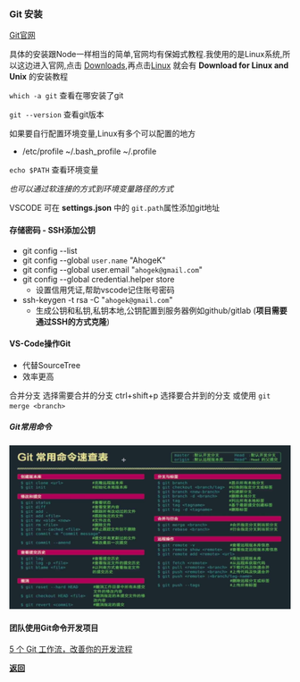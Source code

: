 ### Git 安装

[Git官网](https://git-scm.com/)

具体的安装跟Node一样相当的简单,官网均有保姆式教程.我使用的是Linux系统,所以这边进入官网,点击 [Downloads](https://git-scm.com/downloads),再点击[Linux](https://git-scm.com/download/linux) 就会有 **Download for Linux and Unix** 的安装教程

``which -a git`` 查看在哪安装了git

``git --version`` 查看git版本

如果要自行配置环境变量,Linux有多个可以配置的地方
* /etc/profile  ~/.bash_profile  ~/.profile

``echo $PATH`` 查看环境变量

*也可以通过软连接的方式到环境变量路径的方式*

VSCODE 可在 **settings.json** 中的 ``git.path``属性添加git地址

#### 存储密码 - SSH添加公钥
* git config --list
* git config --global `user.name` "AhogeK"
* git config --global user.email "`ahogek@gmail.com`"
* git config --global credential.helper store
  * 设置信用凭证,帮助vscode记住账号密码
* ssh-keygen -t rsa -C "`ahogek@gmail.com`"
  * 生成公钥和私钥,私钥本地,公钥配置到服务器例如github/gitlab (**项目需要通过SSH的方式克隆**)

#### VS-Code操作Git
* 代替SourceTree
* 效率更高

合并分支 选择需要合并的分支 ctrl+shift+p 选择要合并到的分支
或使用 ``git merge <branch>``

##### Git常用命令
![git常用命令](img/Screenshot%20from%202020-08-12%2009-42-30.png)

#### 团队使用Git命令开发项目

[5 个 Git 工作流，改善你的开发流程](https://mp.weixin.qq.com/s?__biz=MzA5MzYyNzQ0MQ==&mid=2247488564&idx=1&sn=6533b99efa702ccd411c644869b2f2d1&chksm=905ba16aa72c287c826dedaf3ac92ff9daa049cb1b457654c74c4451bade2b437c7074f9bc37&mpshare=1&scene=1&srcid=0824019mu4RFevUiAmqYw5Se&sharer_sharetime=1598253422091&sharer_shareid=5bd3a58bf2ace0a77a324717e26394ae&key=fdd054e9602c88a6a817cc150f7422ee16868560540c8ce61acdc226a6dced4363f320368b2c5007bf3b915cd6ffda328ff8d045a9500e4b799e96e5a990368f1f22acc94767b2b951255a8a63b1956405abe6068c6a3b1bda5f146728835297e20854115138af1e930c3c6bf0795e261a4af308072674598223ec4928b796b1&ascene=1&uin=MzA0MjMwNzM%3D&devicetype=Windows+7&version=62090529&lang=zh_CN&exportkey=Aah84P5AcCyXo8rZ9yirbgU%3D&pass_ticket=P25Dj6GiFvx1Su7Gvwt6OZHlm%2FkTS5w0d6efy2iCQR8%3D)

**[返回](../README.md)**
